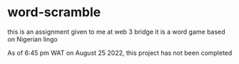 # word-scramble
this is an assignment given to me at web 3 bridge
it is a word game based on Nigerian lingo

As of 6:45 pm WAT on August 25 2022, this project has not been completed
